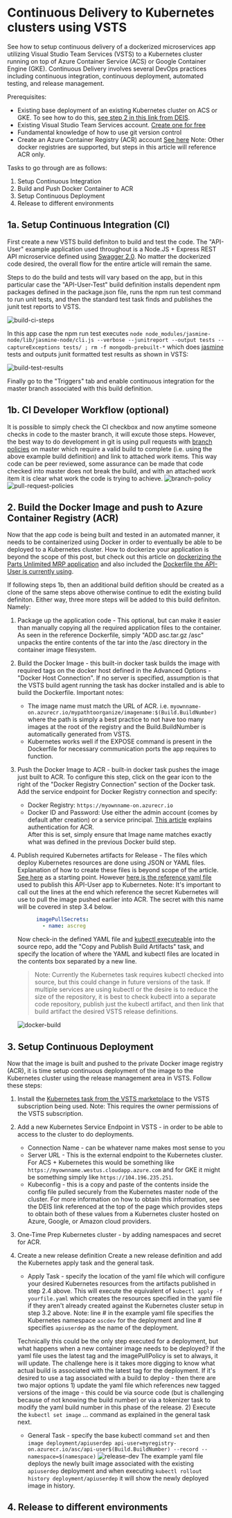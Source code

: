 # Continuous Delivery to Kubernetes clusters using VSTS

See how to setup continuous delivery of a dockerized microservices app utilizing Visual Studio Team Services (VSTS) to a Kubernetes cluster running on top of Azure Container Service (ACS) or Google Container Engine (GKE).  Continuous Delivery involves several DevOps practices including continuous integration, continuous deployment, automated testing, and release management.

Prerequisites:

- Existing base deployment of an existing Kubernetes cluster on ACS or GKE.  To see how to do this, [see step 2 in this link from DEIS](https://deis.com/docs/workflow/quickstart/).
- Existing Visual Studio Team Services account.  [Create one for free](https://go.microsoft.com/fwlink/?LinkId=307137)
- Fundamental knowledge of how to use git version control
- Create an Azure Container Registry (ACR) account [See here](https://docs.microsoft.com/azure/container-registry/container-registry-get-started-portal)  Note: Other docker registries are supported, but steps in this article will reference ACR only.

Tasks to go through are as follows:

1. Setup Continuous Integration
1. Build and Push Docker Container to ACR
1. Setup Continuous Deployment
1. Release to different environments

## 1a. Setup Continuous Integration (CI)

First create a new VSTS build definiton to build and test the code.  The "API-User" example application used throughout is a Node.JS + Express REST API microservice defined using [Swagger 2.0](http://swagger.io/).  No matter the dockerized code desired, the overall flow for the entire article will remain the same.

Steps to do the build and tests will vary based on the app, but in this particular case the "API-User-Test" build definition installs dependent npm packages defined in the package.json file, runs the npm run test command to run unit tests, and then the standard test task finds and publishes the junit test reports to VSTS.

![build-ci-steps](./media/build-ci-steps.jpg)

In this app case the npm run test executes `node node_modules/jasmine-node/lib/jasmine-node/cli.js --verbose --junitreport --output tests --captureExceptions tests/ ; rm -f mongodb-prebuilt-*` which does [jasmine](https://jasmine.github.io/) tests and outputs junit formatted test results as shown in VSTS:

![build-test-results](./media/build-test-results.jpg)


Finally go to the "Triggers" tab and enable continuous integration for the master branch associated with this build definition.

## 1b. CI Developer Workflow (optional)

It is possible to simply check the CI checkbox and now anytime someone checks in code to the master branch, it will excute those steps.  However, the best way to do development in git is using pull requests with [branch policies](https://www.visualstudio.com/en-us/docs/git/branch-policies) on master which require a valid build to complete (i.e. using the above example build definition) and link to attached work items.  This way code can be peer reviewed, some assurance can be made that code checked into master does not break the build, and with an attached work item it is clear what work the code is trying to achieve.
![branch-policy](./media/branch-policy.jpg)
![pull-request-policies](./media/pull-request-policies.jpg)

## 2. Build the Docker Image and push to Azure Container Registry (ACR)

Now that the app code is being built and tested in an automated manner, it needs to be containerized using Docker in order to eventually be able to be deployed to a Kubernetes cluster. How to dockerize your application is beyond the scope of this post, but check out this article on [dockerizing the Parts Unlimited MRP application](https://microsoft.github.io/PartsUnlimitedMRP/adv/adv-21-Docker.html) and also included the [Dockerfile the API-User is currently using](./code/Dockerfile).

If following steps 1b, then an additional build defition should be created as a clone of the same steps above otherwise continue to edit the existing build definiton.  Either way, three more steps will be added to this build definiton. Namely:

1. Package up the application code - This optional, but can make it easier than manually copying all the required application files to the container.  As seen in the reference Dockerfile, simply "ADD asc.tar.gz /asc" unpacks the entire contents of the tar into the /asc directory in the container image filesystem.
1. Build the Docker Image - this built-in docker task builds the image with required tags on the docker host defined in the Advanced Options - "Docker Host Connection".  If no server is specified, assumption is that the VSTS build agent running the task has docker installed and is able to build the Dockerfile.  Important notes:
    - The image name must match the URL of ACR.  i.e. `myownname-on.azurecr.io/mypathtoorganize/imagename:$(Build.BuildNumber)` where the path is simply a best practice to not have too many images at the root of the registry and the Build.BuildNumber is automatically generated from VSTS.
    - Kubernetes works well if the EXPOSE command is present in the Dockerfile for necessary communication ports the app requires to function.
1. Push the Docker Image to ACR - built-in docker task pushes the image just built to ACR.  To configure this step, click on the gear icon to the right of the "Docker Registry Connection" section of the Docker task.  Add the service endpoint for Docker Registry connection and specify:
    - Docker Registry: `https://myownname-on.azurecr.io`
    - Docker ID and Password: Use either the admin account (comes by default after creation) or a service principal.  [This article](https://docs.microsoft.com/azure/container-registry/container-registry-authentication) explains authentication for ACR.  
  After this is set, simply ensure that Image name matches exactly what was defined in the previous Docker build step.

1. Publish required Kubernetes artifacts for Release - The files which deploy Kubernetes resources are done using JSON or YAML files.  Explanation of how to create these files is beyond scope of the article. [See here](https://kubernetes.io/docs/concepts/abstractions/overview/) as a starting point. However [here is the reference yaml file](./code/api-user.yaml) used to publish this API-User app to Kubernetes.  Note: It's important to call out the lines at the end which reference the secret Kubernetes will use to pull the image pushed earlier into ACR.  The secret with this name will be covered in step 3.4 below.

    ```yaml
          imagePullSecrets:
            - name: ascreg
    ```

    Now check-in the defined YAML file and [kubectl executeable](https://kubernetes.io/docs/user-guide/prereqs/) into the source repo, add the "Copy and Publish Build Artifacts" task, and specify the location of where the YAML and kubectl files are located in the contents box separated by a new line.
     > Note: Currently the Kubernetes task requires kubectl checked into source, but this could change in future versions of the task.  If multiple services are using kubectl or the desire is to reduce the size of the repository, it is best to check kubectl into a separate code repository, publish just the kubectl artifact, and then link that build artifact the desired VSTS release definitions.

    ![docker-build](./media/docker-build.jpg)

## 3. Setup Continuous Deployment

Now that the image is built and pushed to the private Docker image registry (ACR), it is time setup continuous deployment of the image to the Kubernetes cluster using the release management area in VSTS.  Follow these steps:

1. Install the [Kubernetes task from the VSTS marketplace](https://marketplace.visualstudio.com/items?itemName=tsuyoshiushio.k8s-endpoint) to the VSTS subscription being used. Note: This requires the owner permissions of the VSTS subscription.
1. Add a new Kubernetes Service Endpoint in VSTS -  in order to be able to access to the cluster to do deployments.
    - Connection Name - can be whatever name makes most sense to you
    - Server URL - This is the external endpoint to the Kubernetes cluster.  For ACS + Kubernetes this would be something like `https://myownname.westus.cloudapp.azure.com` and for GKE it might be something simply like `https://104.196.235.251`.
    - Kubeconfig - this is a copy and paste of the contents inside the config file pulled securely from the Kubernetes master node of the cluster.  For more information on how to obtain this information, see the DEIS link referenced at the top of the page which provides steps to obtain both of these values from a Kubernetes cluster hosted on Azure, Google, or Amazon cloud providers.
1. One-Time Prep Kubernetes cluster - by adding namespaces and secret for ACR.
1. Create a new release definition
Create a new release definition and add the Kubernetes apply task and the general task.
    - Apply Task - specify the location of the yaml file which will configure your desired Kubernetes resources from the artifacts published in step 2.4 above.  This will execute the equivalent of `kubectl apply -f yourfile.yaml` which creates the resources specified in the yaml file if they aren't already created against the Kubernetes cluster setup in step 3.2 above.  Note: line # in the example yaml file specifies the Kubernetes namespace `ascdev` for the deployment and line # specifies `apiuserdep` as the name of the deployment.  

    Technically this could be the only step executed for a deployment, but what happens when a new container image needs to be deployed?  If the yaml file uses the latest tag and the imagePullPolicy is set to always, it will update.  The challenge here is it takes more digging to know what actual build is associated with the latest tag for the deployment. If it's desired to use a tag associated with a build to deploy - then there are two major options 1) update the yaml file which references new tagged versions of the image - this could be via source code (but is challenging because of not knowing the build number) or via a tokenizer task to modify the yaml build number in this phase of the release.  2) Execute the `kubectl set image` ... command as explained in the general task next.
    - General Task - specify the base kubectl command `set` and then `image deployment/apiuserdep api-user=myregistry-on.azurecr.io/asc/api-user$(Build.BuildNumber) --record --namespace=$(namespace)`
    ![release-dev](./media/release-dev.jpg)
    The example yaml file deploys the newly built image associated with the existing `apiuserdep` deployment and when executing `kubectl rollout history deployment/apiuserdep` it will show the newly deployed image in history.

## 4. Release to different environments